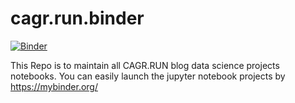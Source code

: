 # cagr.run.binder

[![Binder](https://mybinder.org/badge_logo.svg)](https://mybinder.org/v2/gh/memorysaver/cagr.run.binder/HEAD)

This Repo is to maintain all CAGR.RUN blog data science projects notebooks. You can easily launch the jupyter notebook projects by https://mybinder.org/
